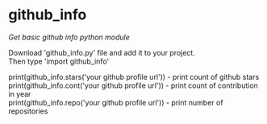 # github_info
*Get basic github info python module*

Download 'github_info.py' file and add it to your project.<br/>
Then type 'import github_info'

print(github_info.stars('your github profile url')) - print count of github stars <br/>
print(github_info.cont('your github profile url')) - print count of contribution in year<br/>
print(github_info.repo('your github profile url')) - print number of repositories<br/>
